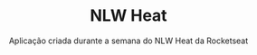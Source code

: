 <h1 align="center">NLW Heat</h1>
<p align="center">Aplicação criada durante a semana do NLW Heat da Rocketseat </p>

